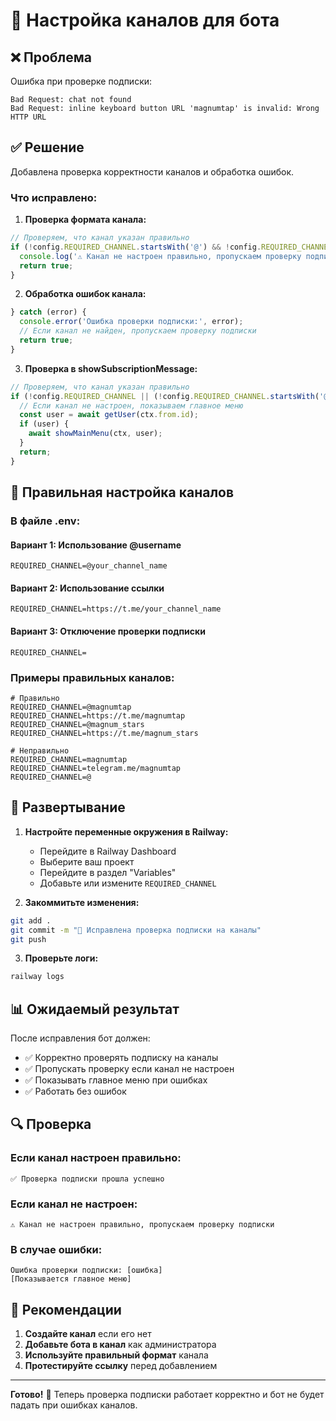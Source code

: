 # 🔧 Настройка каналов для бота

## ❌ Проблема
Ошибка при проверке подписки:
```
Bad Request: chat not found
Bad Request: inline keyboard button URL 'magnumtap' is invalid: Wrong HTTP URL
```

## ✅ Решение
Добавлена проверка корректности каналов и обработка ошибок.

### Что исправлено:

1. **Проверка формата канала:**
```javascript
// Проверяем, что канал указан правильно
if (!config.REQUIRED_CHANNEL.startsWith('@') && !config.REQUIRED_CHANNEL.startsWith('https://t.me/')) {
  console.log('⚠️ Канал не настроен правильно, пропускаем проверку подписки');
  return true;
}
```

2. **Обработка ошибок канала:**
```javascript
} catch (error) {
  console.error('Ошибка проверки подписки:', error);
  // Если канал не найден, пропускаем проверку подписки
  return true;
}
```

3. **Проверка в showSubscriptionMessage:**
```javascript
// Проверяем, что канал указан правильно
if (!config.REQUIRED_CHANNEL || (!config.REQUIRED_CHANNEL.startsWith('@') && !config.REQUIRED_CHANNEL.startsWith('https://t.me/'))) {
  // Если канал не настроен, показываем главное меню
  const user = await getUser(ctx.from.id);
  if (user) {
    await showMainMenu(ctx, user);
  }
  return;
}
```

## 🔧 Правильная настройка каналов

### В файле .env:

#### Вариант 1: Использование @username
```env
REQUIRED_CHANNEL=@your_channel_name
```

#### Вариант 2: Использование ссылки
```env
REQUIRED_CHANNEL=https://t.me/your_channel_name
```

#### Вариант 3: Отключение проверки подписки
```env
REQUIRED_CHANNEL=
```

### Примеры правильных каналов:

```env
# Правильно
REQUIRED_CHANNEL=@magnumtap
REQUIRED_CHANNEL=https://t.me/magnumtap
REQUIRED_CHANNEL=@magnum_stars
REQUIRED_CHANNEL=https://t.me/magnum_stars

# Неправильно
REQUIRED_CHANNEL=magnumtap
REQUIRED_CHANNEL=telegram.me/magnumtap
REQUIRED_CHANNEL=@
```

## 🚀 Развертывание

1. **Настройте переменные окружения в Railway:**
   - Перейдите в Railway Dashboard
   - Выберите ваш проект
   - Перейдите в раздел "Variables"
   - Добавьте или измените `REQUIRED_CHANNEL`

2. **Закоммитьте изменения:**
```bash
git add .
git commit -m "🔧 Исправлена проверка подписки на каналы"
git push
```

3. **Проверьте логи:**
```bash
railway logs
```

## 📊 Ожидаемый результат

После исправления бот должен:
- ✅ Корректно проверять подписку на каналы
- ✅ Пропускать проверку если канал не настроен
- ✅ Показывать главное меню при ошибках
- ✅ Работать без ошибок

## 🔍 Проверка

### Если канал настроен правильно:
```
✅ Проверка подписки прошла успешно
```

### Если канал не настроен:
```
⚠️ Канал не настроен правильно, пропускаем проверку подписки
```

### В случае ошибки:
```
Ошибка проверки подписки: [ошибка]
[Показывается главное меню]
```

## 🎯 Рекомендации

1. **Создайте канал** если его нет
2. **Добавьте бота в канал** как администратора
3. **Используйте правильный формат** канала
4. **Протестируйте ссылку** перед добавлением

---

**Готово!** 🎉 Теперь проверка подписки работает корректно и бот не будет падать при ошибках каналов.